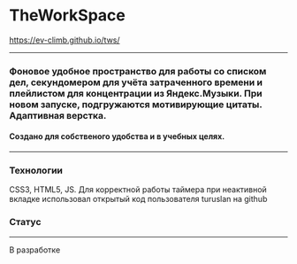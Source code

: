 
# TheWorkSpace  
https://ev-climb.github.io/tws/
***
### Фоновое удобное пространство для работы со списком дел, секундомером для учёта затраченного времени и плейлистом для концентрации из Яндекс.Музыки. При новом запуске, подгружаются мотивирующие цитаты. Адаптивная верстка.
#### Создано для собственого удобства и в учебных целях.
---
### Технологии

CSS3, HTML5, JS.  Для корректной работы таймера при неактивной вкладке использовал открытый код пользователя turuslan на github

### Статус
---

В разработке
